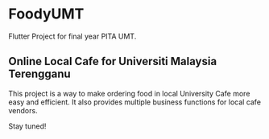 # FoodyUMT

Flutter Project for final year PITA UMT.

## Online Local Cafe for Universiti Malaysia Terengganu

This project is a way to make ordering food in local University Cafe more easy
and efficient. It also provides multiple business functions for local cafe vendors.

Stay tuned!
